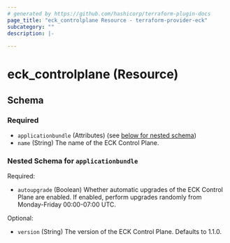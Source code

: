 ```yaml
---
# generated by https://github.com/hashicorp/terraform-plugin-docs
page_title: "eck_controlplane Resource - terraform-provider-eck"
subcategory: ""
description: |-
  
---
```


# eck_controlplane (Resource)





<!-- schema generated by tfplugindocs -->
## Schema

### Required

- `applicationbundle` (Attributes) (see [below for nested schema](#nestedatt--applicationbundle))
- `name` (String) The name of the ECK Control Plane.

<a id="nestedatt--applicationbundle"></a>
### Nested Schema for `applicationbundle`

Required:

- `autoupgrade` (Boolean) Whether automatic upgrades of the ECK Control Plane are enabled. If enabled, perform upgrades randomly from Monday-Friday 00:00-07:00 UTC.

Optional:

- `version` (String) The version of the ECK Control Plane. Defaults to 1.1.0.
